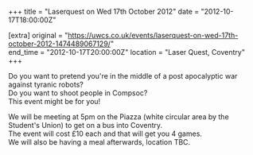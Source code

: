 +++
title = "Laserquest on Wed 17th October 2012"
date = "2012-10-17T18:00:00Z"

[extra]
original = "https://uwcs.co.uk/events/laserquest-on-wed-17th-october-2012-1474489067129/"    
end_time = "2012-10-17T20:00:00Z"
location = "Laser Quest, Coventry"
+++

Do you want to pretend you're in the middle of a post apocalyptic war against tyranic robots?  
Do you want to shoot people in Compsoc?  
This event might be for you\!

We will be meeting at 5pm on the Piazza (white circular area by the Student's Union) to get on a bus into Coventry.  
The event will cost £10 each and that will get you 4 games.  
We will also be having a meal afterwards, location TBC.

